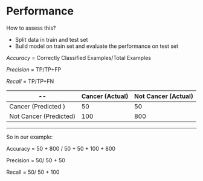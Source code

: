 # Performance

How to assess this?
+ Split data in train and test set
+ Build model on train set and evaluate the performance on test set

_Accuracy_ = Correctly Classified Examples/Total Examples  

_Precision_ = TP/TP+FP  

_Recall_ = TP/TP+FN  



|  --    | Cancer (Actual) | Not Cancer (Actual) | 
 |---- | ------------ | --------- | 
 | Cancer (Predicted )| 50 | 50 |
 | Not Cancer (Predicted)| 100 | 800 |

----

So in our example:

Accuracy = 50 + 800 / 50 + 50 + 100 + 800  

Precision = 50/ 50 + 50  

Recall = 50/ 50 + 100